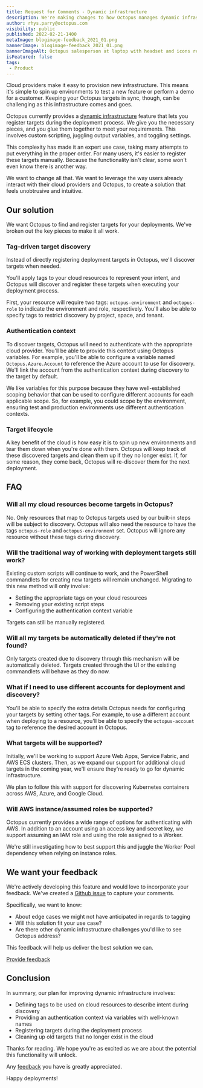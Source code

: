 ```yaml
---
title: Request for Comments - Dynamic infrastructure
description: We're making changes to how Octopus manages dynamic infrastructure and we want your feedback.
author: rhys.parry@octopus.com
visibility: public
published: 2022-02-21-1400
metaImage: blogimage-feedback_2021_01.png
bannerImage: blogimage-feedback_2021_01.png
bannerImageAlt: Octopus salesperson at laptop with headset and icons representing customer feedback
isFeatured: false
tags:
 - Product
---
```


Cloud providers make it easy to provision new infrastructure. This means it's simple to spin up environments to test a new feature or perform a demo for a customer. Keeping your Octopus targets in sync, though, can be challenging as this infrastructure comes and goes.

Octopus currently provides a [dynamic infrastructure](https://octopus.com/docs/infrastructure/deployment-targets/dynamic-infrastructure) feature that lets you register targets during the deployment process. We give you the necessary pieces, and you glue them together to meet your requirements. This involves custom scripting, juggling output variables, and toggling settings.

This complexity has made it an expert use case, taking many attempts to put everything in the proper order. For many users, it's easier to register these targets manually. Because the functionality isn't clear, some won't even know there is another way.

We want to change all that. We want to leverage the way users already interact with their cloud providers and Octopus, to create a solution that feels unobtrusive and intuitive.

## Our solution

We want Octopus to find and register targets for your deployments. We've broken out the key pieces to make it all work.

### Tag-driven target discovery

Instead of directly registering deployment targets in Octopus, we'll discover targets when needed. 

You'll apply tags to your cloud resources to represent your intent, and Octopus will discover and register these targets when executing your deployment process.

First, your resource will require two tags: `octopus-environment` and `octopus-role` to indicate the environment and role, respectively. You'll also be able to specify tags to restrict discovery by project, space, and tenant.

### Authentication context

To discover targets, Octopus will need to authenticate with the appropriate cloud provider. You'll be able to provide this context using Octopus variables. For example, you'll be able to configure a variable named `Octopus.Azure.Account` to reference the Azure account to use for discovery. We'll link the account from the authentication context during discovery to the target by default.

We like variables for this purpose because they have well-established scoping behavior that can be used to configure different accounts for each applicable scope. So, for example, you could scope by the environment, ensuring test and production environments use different authentication contexts.

### Target lifecycle

A key benefit of the cloud is how easy it is to spin up new environments and tear them down when you're done with them. Octopus will keep track of these discovered targets and clean them up if they no longer exist. If, for some reason, they come back, Octopus will re-discover them for the next deployment.

## FAQ

### Will all my cloud resources become targets in Octopus?

No. Only resources that map to Octopus targets used by our built-in steps will be subject to discovery. Octopus will also need the resource to have the tags `octopus-role` and `octopus-environment` set. Octopus will ignore any resource without these tags during discovery.

### Will the traditional way of working with deployment targets still work?

Existing custom scripts will continue to work, and the PowerShell commandlets for creating new targets will remain unchanged. Migrating to this new method will only involve:

- Setting the appropriate tags on your cloud resources
- Removing your existing script steps
- Configuring the authentication context variable

Targets can still be manually registered.

### Will all my targets be automatically deleted if they're not found?

Only targets created due to discovery through this mechanism will be automatically deleted. Targets created through the UI or the existing commandlets will behave as they do now.

### What if I need to use different accounts for deployment and discovery?

You'll be able to specify the extra details Octopus needs for configuring your targets by setting other tags. For example, to use a different account when deploying to a resource, you'll be able to specify the `octopus-account` tag to reference the desired account in Octopus.

### What targets will be supported?

Initially, we'll be working to support Azure Web Apps, Service Fabric, and AWS ECS clusters. Then, as we expand our support for additional cloud targets in the coming year, we'll ensure they're ready to go for dynamic infrastructure.

We plan to follow this with support for discovering Kubernetes containers across AWS, Azure, and Google Cloud.

### Will AWS instance/assumed roles be supported?

Octopus currently provides a wide range of options for authenticating with AWS. In addition to an account using an access key and secret key, we support assuming an IAM role and using the role assigned to a Worker.

We're still investigating how to best support this and juggle the Worker Pool dependency when relying on instance roles.

## We want your feedback

We're actively developing this feature and would love to incorporate your feedback. We've created a [Github issue](https://github.com/OctopusDeploy/StepsFeedback/issues/8) to capture your comments.

Specifically, we want to know:

- About edge cases we might not have anticipated in regards to tagging
- Will this solution fit your use case? 
- Are there other dynamic infrastructure challenges you'd like to see Octopus address?

This feedback will help us deliver the best solution we can.

<span><a class="btn btn-success" href="https://github.com/OctopusDeploy/StepsFeedback/issues/8">Provide feedback</a></span>

## Conclusion

In summary, our plan for improving dynamic infrastructure involves:

- Defining tags to be used on cloud resources to describe intent during discovery
- Providing an authentication context via variables with well-known names
- Registering targets during the deployment process
- Cleaning up old targets that no longer exist in the cloud

Thanks for reading. We hope you're as excited as we are about the potential this functionality will unlock.

Any [feedback](https://github.com/OctopusDeploy/StepsFeedback/issues/8) you have is greatly appreciated.

Happy deployments!

